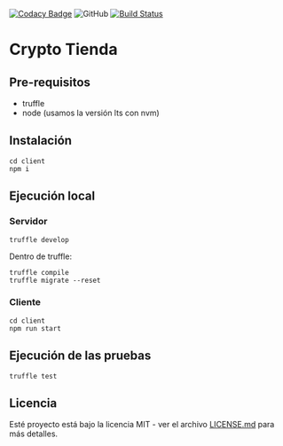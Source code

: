 [![Codacy Badge](https://app.codacy.com/project/badge/Grade/8ddb3b94e73045c68e3b7721c3b3fca4)](https://www.codacy.com/manual/tomasBustamante/crypto-tienda?utm_source=github.com&amp;utm_medium=referral&amp;utm_content=tomasBustamante/crypto-tienda&amp;utm_campaign=Badge_Grade)
![GitHub](https://img.shields.io/github/license/tomasBustamante/crypto-tienda)
[![Build Status](https://travis-ci.com/tomasBustamante/crypto-tienda.svg?branch=master)](https://travis-ci.com/tomasBustamante/crypto-tienda)

# Crypto Tienda

## Pre-requisitos

- truffle
- node (usamos la versión lts con nvm)

## Instalación

```console
cd client
npm i
```

## Ejecución local

### Servidor

```console
truffle develop
```

Dentro de truffle:

```console
truffle compile
truffle migrate --reset
```

### Cliente

```console
cd client
npm run start
```

## Ejecución de las pruebas

```console
truffle test
```

## Licencia

Esté proyecto está bajo la licencia MIT - ver el archivo [LICENSE.md](https://github.com/tomasBustamante/crypto-tienda/LICENSE) para más detalles.
